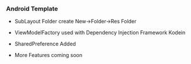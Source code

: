 ### Android Template

- SubLayout Folder create New->Folder->Res Folder

- ViewModelFactory used with Dependency Injection Framework Kodein

- SharedPreference Added

- More Features coming soon

  



